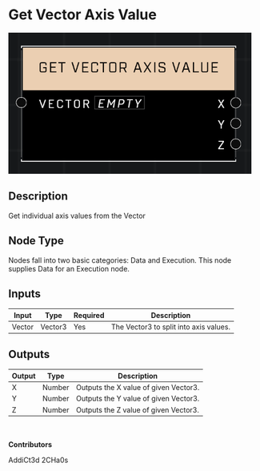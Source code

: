 # Get Vector Axis Value
![](../../../.gitbook/assets/get-vector-axis-value.png)
## Description
Get individual axis values from the Vector

## Node Type
Nodes fall into two basic categories: Data and Execution. This node supplies Data for an Execution node.

## Inputs
| Input | Type | Required | Description |
|------------------|------------------|----------|--------------------------------------------------------------|
| Vector | Vector3 | Yes | The Vector3 to split into axis values. |

## Outputs
| Output | Type | Description |
|------------------|------------------|--------------------------------------------------------------|
| X | Number | Outputs the X value of given Vector3. |
| Y | Number | Outputs the Y value of given Vector3. |
| Z | Number | Outputs the Z value of given Vector3. |

\
\
**Contributors**

AddiCt3d 2CHa0s